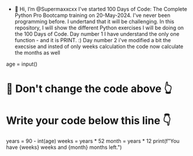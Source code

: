 - 👋 Hi, I’m @Supermaxxcxx
I've started 100 Days of Code: The Complete Python Pro Bootcamp training on 20-May-2024.
I've never been programming before.
I undertand that it will be challenging.
In this repository, I will show the different Python exercises I will be doing on the 100 Days of Code.
Day number 1
I have understand the only one function - and it is PRINT. :) 
Day number 2
i've modified a bit the execsise and insted of only weeks calculation the code now calculate the months as well

age = input()
# 🚨 Don't change the code above 👆
# Write your code below this line 👇
years = 90 - int(age)
weeks = years * 52
month = years * 12
print(f"You have {weeks} weeks and {month} months left.")
